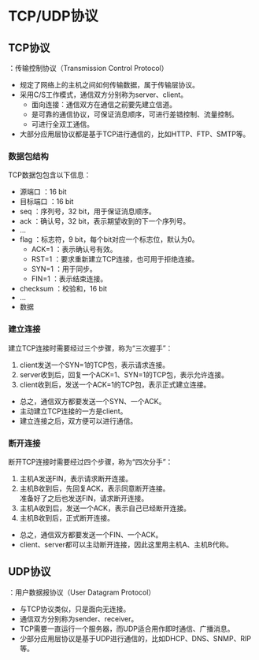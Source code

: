 # TCP/UDP协议

## TCP协议

：传输控制协议（Transmission Control Protocol）
- 规定了网络上的主机之间如何传输数据，属于传输层协议。
- 采用C/S工作模式，通信双方分别称为server、client。
  - 面向连接：通信双方在通信之前要先建立信道。
  - 是可靠的通信协议，可保证消息顺序，可进行差错控制、流量控制。
  - 可进行全双工通信。
- 大部分应用层协议都是基于TCP进行通信的，比如HTTP、FTP、SMTP等。

### 数据包结构

TCP数据包包含以下信息：
- 源端口 ：16 bit
- 目标端口 ：16 bit
- seq ：序列号，32 bit，用于保证消息顺序。
- ack ：确认号，32 bit，表示期望收到的下一个序列号。
- ...
- flag ：标志符，9 bit，每个bit对应一个标志位，默认为0。
  - ACK=1 ：表示确认号有效。
  - RST=1 ：要求重新建立TCP连接，也可用于拒绝连接。
  - SYN=1 ：用于同步。
  - FIN=1 ：表示结束连接。
- checksum ：校验和，16 bit
- ...
- 数据

### 建立连接

建立TCP连接时需要经过三个步骤，称为“三次握手”：
1. client发送一个SYN=1的TCP包，表示请求连接。
2. server收到后，回复一个ACK=1、SYN=1的TCP包，表示允许连接。
3. client收到后，发送一个ACK=1的TCP包，表示正式建立连接。

- 总之，通信双方都要发送一个SYN、一个ACK。
- 主动建立TCP连接的一方是client。
- 建立连接之后，双方便可以进行通信。

### 断开连接

断开TCP连接时需要经过四个步骤，称为“四次分手”：
1. 主机A发送FIN，表示请求断开连接。
2. 主机B收到后，先回复ACK，表示同意断开连接。
   <br>准备好了之后也发送FIN，请求断开连接。
3. 主机A收到后，发送一个ACK，表示自己已经断开连接。
4. 主机B收到后，正式断开连接。

- 总之，通信双方都要发送一个FIN、一个ACK。
- client、server都可以主动断开连接，因此这里用主机A、主机B代称。

## UDP协议

：用户数据报协议（User Datagram Protocol）
- 与TCP协议类似，只是面向无连接。
- 通信双方分别称为sender、receiver。
- TCP需要一直运行一个服务器，而UDP适合用作即时通信、广播消息。
- 少部分应用层协议是基于UDP进行通信的，比如DHCP、DNS、SNMP、RIP等。
